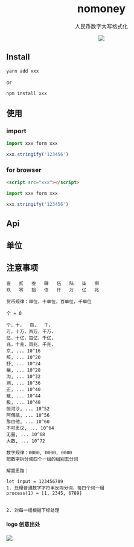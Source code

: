<h1 align="center">
  nomoney
</h1>
<p align="center">
  人民币数字大写格式化
</p>
<p align="center">
  <img src="https://i.loli.net/2020/12/09/hvx6PezJfqQD3RZ.png">  
</p>

## Install
```shell
yarn add xxx
```
or
```shell
npm install xxx
```

## 使用

### import
```javascript
import xxx form xxx

xxx.stringify('123456')
```
### for browser
```html
<script src="xxx"></script>
```
```javascript
import xxx form xxx

xxx.stringify('123456')
```

## Api

## 单位

## 注意事项


```text
壹	贰	叁	肆	伍	陆	柒	捌
玖	零	拾	佰	仟	万	亿	兆

货币规律：单位，十单位，百单位，千单位

个 = 0

个，十，  百，  千，   
万，十万，百万，千万，
亿，十亿，百亿，千亿，
兆，十兆，百兆，千兆，
京, ... 10^16
垓, ... 10^20
杼, ... 10^24
穰, ... 10^28
沟, ... 10^32
涧, ... 10^36
正, ... 10^40 
载, ... 10^44
极, ... 10^48
恒河沙, ... 10^52
阿僧祇, ... 10^56
那由他, ... 10^60
不可思议, ... 10^64
无量, ... 10^68
大数, ... 10^72

数字规律：0000, 0000, 0000
把数字拆分成四个一组的组别去分词

解题思路：

let input = 123456789
1. 处理普通数字字符串反向分词，每四个词一组
process(1) = [1, 2345, 6789]


2. 对每一组根据下标处理
```


#### logo 创意出处
<img src="https://i.loli.net/2020/12/09/tPegUfmlBRbJxhD.png">  

